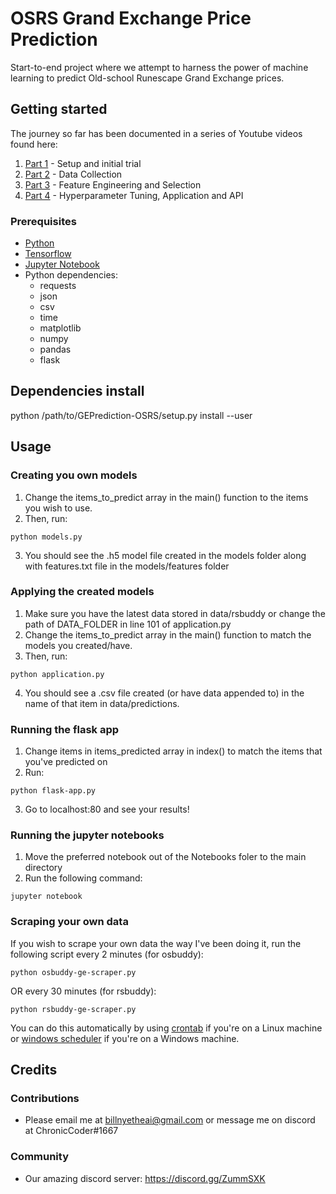 # OSRS Grand Exchange Price Prediction

Start-to-end project where we attempt to harness the power of machine learning to predict Old-school Runescape Grand Exchange prices.

## Getting started
The journey so far has been documented in a series of Youtube videos found here: 
1. [Part 1](https://youtu.be/D5TmBcpgm7k) - Setup and initial trial
2. [Part 2](https://youtu.be/U453OSC8dkc) - Data Collection
3. [Part 3](https://www.youtube.com/watch?v=QUvyroIH3jI&list=PLX9loFun2zNmri7jHhLs7NV76wcGRzI45&index=3) - Feature Engineering and Selection
4. [Part 4](https://www.youtube.com/watch?v=LzVN2MGqz2w&list=PLX9loFun2zNmri7jHhLs7NV76wcGRzI45&index=4) - Hyperparameter Tuning, Application and API

### Prerequisites

- [Python](https://www.python.org/downloads/)
- [Tensorflow](https://www.tensorflow.org/install)
- [Jupyter Notebook](https://jupyter.org/install)
- Python dependencies:
  - requests
  - json
  - csv
  - time
  - matplotlib 
  - numpy
  - pandas
  - flask

## Dependencies install
python /path/to/GEPrediction-OSRS/setup.py install --user


## Usage

### Creating you own models
1. Change the items_to_predict array in the main() function to the items you wish to use.
2. Then, run:
```
python models.py
```
3. You should see the .h5 model file created in the models folder along with features.txt file in the models/features folder

### Applying the created models
1. Make sure you have the latest data stored in data/rsbuddy or change the path of DATA_FOLDER in line 101 of application.py
2. Change the items_to_predict array in the main() function to match the models you created/have.
3. Then, run:
```
python application.py
```
4. You should see a .csv file created (or have data appended to) in the name of that item in data/predictions.

### Running the flask app
1. Change items in items_predicted array in index() to match the items that you've predicted on
2. Run:
```
python flask-app.py
```
3. Go to localhost:80 and see your results!

### Running the jupyter notebooks

1. Move the preferred notebook out of the Notebooks foler to the main directory 
2. Run the following command: 
```
jupyter notebook
```

### Scraping your own data

If you wish to scrape your own data the way I've been doing it, run the following script every 2 minutes (for osbuddy):
```
python osbuddy-ge-scraper.py
```
OR every 30 minutes (for rsbuddy):

```
python rsbuddy-ge-scraper.py
```
You can do this automatically by using [crontab](http://man7.org/linux/man-pages/man5/crontab.5.html) if you're on a Linux machine or [windows scheduler](https://www.windowscentral.com/how-create-automated-task-using-task-scheduler-windows-10) if you're on a Windows machine. 

## Credits

### Contributions

* Please email me at billnyetheai@gmail.com or message me on discord at ChronicCoder#1667

### Community

* Our amazing discord server: https://discord.gg/ZummSXK
